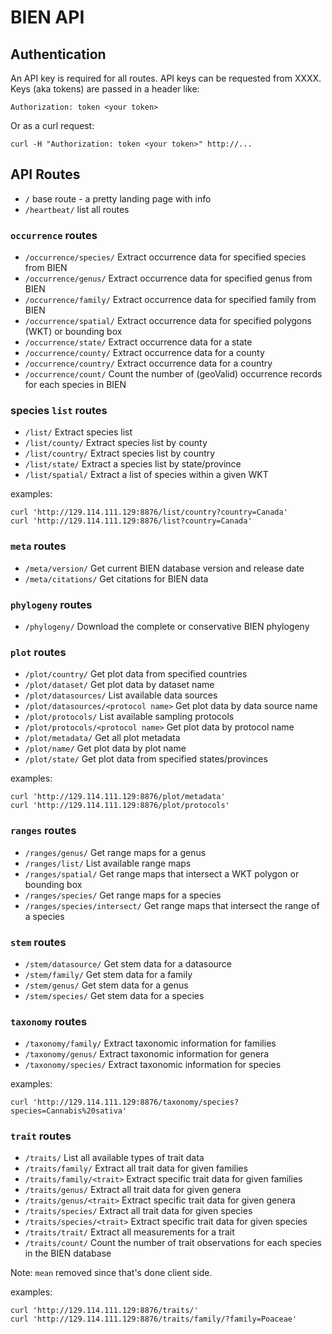 BIEN API
========

## Authentication

An API key is required for all routes. API keys can be requested from XXXX. Keys (aka tokens) are passed in a header like:

```
Authorization: token <your token>
```

Or as a curl request:

```
curl -H "Authorization: token <your token>" http://...
```

## API Routes

* `/` base route - a pretty landing page with info
* `/heartbeat/` list all routes

### `occurrence` routes

* `/occurrence/species/` Extract occurrence data for specified species from BIEN
* `/occurrence/genus/` Extract occurrence data for specified genus from BIEN
* `/occurrence/family/` Extract occurrence data for specified family from BIEN
* `/occurrence/spatial/` Extract occurrence data for specified polygons (WKT) or bounding box
* `/occurrence/state/` Extract occurrence data for a state
* `/occurrence/county/` Extract occurrence data for a county
* `/occurrence/country/` Extract occurrence data for a country
* `/occurrence/count/` Count the number of (geoValid) occurrence records for each species in BIEN


### species `list` routes

* `/list/` Extract species list
* `/list/county/` Extract species list by county
* `/list/country/` Extract species list by country
* `/list/state/` Extract a species list by state/province
* `/list/spatial/` Extract a list of species within a given WKT

examples:

```
curl 'http://129.114.111.129:8876/list/country?country=Canada'
curl 'http://129.114.111.129:8876/list?country=Canada'
```

### `meta` routes

* `/meta/version/` Get current BIEN database version and release date
* `/meta/citations/` Get citations for BIEN data

### `phylogeny` routes

* `/phylogeny/` Download the complete or conservative BIEN phylogeny

### `plot` routes

* `/plot/country/` Get plot data from specified countries
* `/plot/dataset/` Get plot data by dataset name
* `/plot/datasources/` List available data sources
* `/plot/datasources/<protocol name>` Get plot data by data source name
* `/plot/protocols/` List available sampling protocols
* `/plot/protocols/<protocol name>` Get plot data by protocol name
* `/plot/metadata/` Get all plot metadata
* `/plot/name/` Get plot data by plot name
* `/plot/state/` Get plot data from specified states/provinces

examples:

```
curl 'http://129.114.111.129:8876/plot/metadata'
curl 'http://129.114.111.129:8876/plot/protocols'
```

### `ranges` routes

* `/ranges/genus/` Get range maps for a genus
* `/ranges/list/` List available range maps
* `/ranges/spatial/` Get range maps that intersect a WKT polygon or bounding box
* `/ranges/species/` Get range maps for a species
* `/ranges/species/intersect/` Get range maps that intersect the range of a species

### `stem` routes

* `/stem/datasource/` Get stem data for a datasource
* `/stem/family/` Get stem data for a family
* `/stem/genus/` Get stem data for a genus
* `/stem/species/` Get stem data for a species

### `taxonomy` routes

* `/taxonomy/family/` Extract taxonomic information for families
* `/taxonomy/genus/` Extract taxonomic information for genera
* `/taxonomy/species/` Extract taxonomic information for species

examples:

```
curl 'http://129.114.111.129:8876/taxonomy/species?species=Cannabis%20sativa'
```

### `trait` routes

* `/traits/` List all available types of trait data
* `/traits/family/` Extract all trait data for given families
* `/traits/family/<trait>` Extract specific trait data for given families
* `/traits/genus/` Extract all trait data for given genera
* `/traits/genus/<trait>` Extract specific trait data for given genera
* `/traits/species/` Extract all trait data for given species
* `/traits/species/<trait>` Extract specific trait data for given species
* `/traits/trait/` Extract all measurements for a trait
* `/traits/count/` Count the number of trait observations for each species in the BIEN database

Note: `mean` removed since that's done client side.

examples:

```
curl 'http://129.114.111.129:8876/traits/'
curl 'http://129.114.111.129:8876/traits/family/?family=Poaceae'
```
